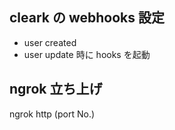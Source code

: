 ## cleark の webhooks 設定

- user created
- user update 時に hooks を起動

## ngrok 立ち上げ

ngrok http (port No.)
